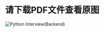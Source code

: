 # 请下载PDF文件查看原图
![Python Interview(Backend)](https://github.com/AYiXi/Learn-for-life/blob/master/Python/Python%20Interview(Backend)/Python%20Interview(Backend).jpg)
